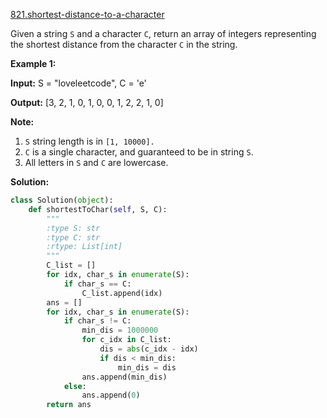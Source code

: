 [821.shortest-distance-to-a-character](https://leetcode.com/problems/shortest-distance-to-a-character/)  

Given a string `S` and a character `C`, return an array of integers representing the shortest distance from the character `C` in the string.

**Example 1:**

  
**Input:** S = "loveleetcode", C = 'e'
  
**Output:** \[3, 2, 1, 0, 1, 0, 0, 1, 2, 2, 1, 0\]
  

**Note:**

1.  `S` string length is in `[1, 10000].`
2.  `C` is a single character, and guaranteed to be in string `S`.
3.  All letters in `S` and `C` are lowercase.  



**Solution:**  

```python
class Solution(object):
    def shortestToChar(self, S, C):
        """
        :type S: str
        :type C: str
        :rtype: List[int]
        """
        C_list = []
        for idx, char_s in enumerate(S):
            if char_s == C:
                C_list.append(idx)
        ans = []
        for idx, char_s in enumerate(S):
            if char_s != C:
                min_dis = 1000000
                for c_idx in C_list:
                    dis = abs(c_idx - idx)
                    if dis < min_dis:
                        min_dis = dis
                ans.append(min_dis)
            else:
                ans.append(0)
        return ans
```
      